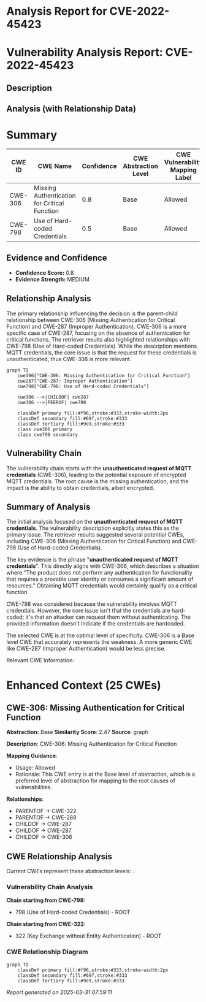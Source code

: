 # Analysis Report for CVE-2022-45423

# Vulnerability Analysis Report: CVE-2022-45423

## Description



## Analysis (with Relationship Data)

# Summary
| CWE ID | CWE Name | Confidence | CWE Abstraction Level | CWE Vulnerability Mapping Label | CWE-Vulnerability Mapping Notes |
|---|---|---|---|---|---|
| CWE-306 | Missing Authentication for Critical Function | 0.8 | Base | Allowed | Primary CWE |
| CWE-798 | Use of Hard-coded Credentials | 0.5 | Base | Allowed | Secondary Candidate |

## Evidence and Confidence

*   **Confidence Score:** 0.8
*   **Evidence Strength:** MEDIUM

## Relationship Analysis
The primary relationship influencing the decision is the parent-child relationship between CWE-306 (Missing Authentication for Critical Function) and CWE-287 (Improper Authentication). CWE-306 is a more specific case of CWE-287, focusing on the absence of authentication for critical functions. The retriever results also highlighted relationships with CWE-798 (Use of Hard-coded Credentials). While the description mentions MQTT credentials, the core issue is that the request for these credentials is unauthenticated, thus CWE-306 is more relevant.

```mermaid
graph TD
    cwe306["CWE-306: Missing Authentication for Critical Function"]
    cwe287["CWE-287: Improper Authentication"]
    cwe798["CWE-798: Use of Hard-coded Credentials"]
    
    cwe306 -->|CHILDOF| cwe287
    cwe306 -->|PEEROF| cwe798
    
    classDef primary fill:#f96,stroke:#333,stroke-width:2px
    classDef secondary fill:#69f,stroke:#333
    classDef tertiary fill:#9e9,stroke:#333
    class cwe306 primary
    class cwe798 secondary
```

## Vulnerability Chain
The vulnerability chain starts with the **unauthenticated request of MQTT credentials** (CWE-306), leading to the potential exposure of encrypted MQTT credentials. The root cause is the missing authentication, and the impact is the ability to obtain credentials, albeit encrypted.

## Summary of Analysis
The initial analysis focused on the **unauthenticated request of MQTT credentials**. The vulnerability description explicitly states this as the primary issue. The retriever results suggested several potential CWEs, including CWE-306 (Missing Authentication for Critical Function) and CWE-798 (Use of Hard-coded Credentials).

The key evidence is the phrase "**unauthenticated request of MQTT credentials**". This directly aligns with CWE-306, which describes a situation where "The product does not perform any authentication for functionality that requires a provable user identity or consumes a significant amount of resources." Obtaining MQTT credentials would certainly qualify as a critical function.

CWE-798 was considered because the vulnerability involves MQTT credentials. However, the core issue isn't that the credentials are hard-coded; it's that an attacker can request them without authenticating. The provided information doesn't indicate if the credentials are hardcoded.

The selected CWE is at the optimal level of specificity. CWE-306 is a Base level CWE that accurately represents the weakness. A more generic CWE like CWE-287 (Improper Authentication) would be less precise.

Relevant CWE Information:

# Enhanced Context (25 CWEs)

## CWE-306: Missing Authentication for Critical Function
**Abstraction:** Base
**Similarity Score**: 2.47
**Source**: graph

**Description**:
CWE-306: Missing Authentication for Critical Function

**Mapping Guidance**:
- Usage: Allowed
- Rationale: This CWE entry is at the Base level of abstraction, which is a preferred level of abstraction for mapping to the root causes of vulnerabilities.

**Relationships**:
- PARENTOF -> CWE-322
- PARENTOF -> CWE-288
- CHILDOF -> CWE-287
- CHILDOF -> CWE-287
- CHILDOF -> CWE-306


## CWE Relationship Analysis

Current CWEs represent these abstraction levels: .


### Vulnerability Chain Analysis

**Chain starting from CWE-798:**
- 798 (Use of Hard-coded Credentials) - ROOT


**Chain starting from CWE-322:**
- 322 (Key Exchange without Entity Authentication) - ROOT



### CWE Relationship Diagram

```mermaid
graph TD
    classDef primary fill:#f96,stroke:#333,stroke-width:2px
    classDef secondary fill:#69f,stroke:#333
    classDef tertiary fill:#9e9,stroke:#333
```



*Report generated on 2025-03-31 07:59:11*
